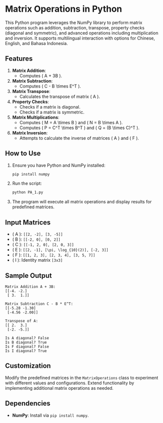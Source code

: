 # Matrix Operations in Python

This Python program leverages the NumPy library to perform matrix operations such as addition, subtraction, transpose, property checks (diagonal and symmetric), and advanced operations including multiplication and inversion. It supports multilingual interaction with options for Chinese, English, and Bahasa Indonesia.

## Features

1. **Matrix Addition**:
   - Computes \( A + 3B \).
2. **Matrix Subtraction**:
   - Computes \( C - B \times E^T \).
3. **Matrix Transpose**:
   - Calculates the transpose of matrix \( A \).
4. **Property Checks**:
   - Checks if a matrix is diagonal.
   - Checks if a matrix is symmetric.
5. **Matrix Multiplications**:
   - Computes \( M = A \times B \) and \( N = B \times A \).
   - Computes \( P = C^T \times B^T \) and \( Q = (B \times C)^T \).
6. **Matrix Inversion**:
   - Attempts to calculate the inverse of matrices \( A \) and \( F \).

## How to Use

1. Ensure you have Python and NumPy installed:
   ```bash
   pip install numpy
   ```

2. Run the script:
   ```bash
   python PA_1.py
   ```

3. The program will execute all matrix operations and display results for predefined matrices.

## Input Matrices

- \( A \): `[[2, -2], [3, -5]]`
- \( B \): `[[-2, 0], [0, 2]]`
- \( C \): `[[-1, 2, 0], [2, 0, 3]]`
- \( E \): `[[2, -1], [\pi, \log_{10}(2)], [-2, 3]]`
- \( F \): `[[1, 2, 3], [2, 3, 4], [3, 5, 7]]`
- \( I \): Identity matrix `[3x3]`

## Sample Output

```plaintext
Matrix Addition A + 3B:
[[-4. -2.]
 [ 3.  1.]]

Matrix Subtraction C - B * E^T:
[[-5.28 -1.30]
 [-4.56 -2.00]]

Transpose of A:
[[ 2.  3.]
 [-2. -5.]]

Is A diagonal? False
Is B diagonal? True
Is F diagonal? False
Is I diagonal? True
```

## Customization

Modify the predefined matrices in the `MatrixOperations` class to experiment with different values and configurations. Extend functionality by implementing additional matrix operations as needed.

## Dependencies

- **NumPy**: Install via `pip install numpy`.